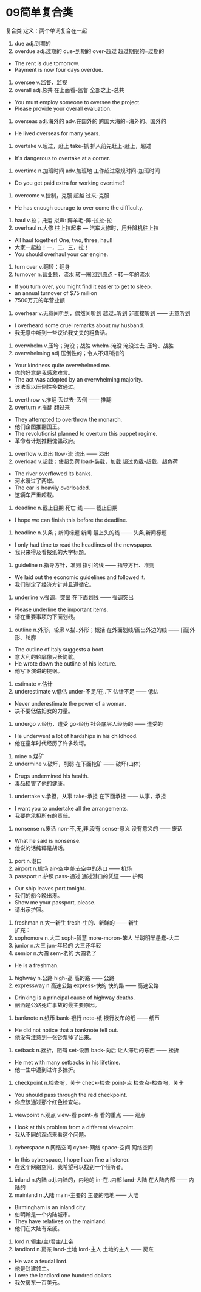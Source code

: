 # 09简单复合类
复合类 定义：两个单词复合在一起

1. due    adj.到期的
2. overdue   adj.过期的
due-到期的 over-超过   超过期限的=过期的
- The rent is due tomorrow.
- Payment is now four days overdue.


1. oversee      v.监督，监视
2. overall      adj.总共
在上面看-监督      全部之上-总共
- You must employ someone to oversee the project.
- Please provide your overall evaluation.

1. overseas      adj.海外的 adv.在国外的
跨国大海的=海外的、国外的
- He lived overseas for many years.

1. overtake      v.超过，赶上
take-抓    抓人前先赶上-赶上，超过
- It's dangerous to overtake at a corner.

1. overtime      n.加班时间 adv.加班地
工作超过常规时间-加班时间
- Do you get paid extra for working overtime?

1. overcome      v.控制，克服
超越 过来-克服
- He has enough courage to over come the difficulty.

1. haul      v.拉；托运
拟声: 薅羊毛-薅-拉扯-拉   
2. overhaul      n.大修
往上拉起来   —  汽车大修时，用升降机往上拉
- All haul together! One, two, three, haul!
- 大家一起拉！一，二，三，拉！
- You should overhaul your car engine.

1. turn over      v.翻转；翻身
2. turnover      n.营业额，流水
转一圈回到原点 - 转一年的流水
- If you turn over, you might find it easier to get to sleep.
- an annual turnover of $75 million
- 7500万元的年营业额

1. overhear      v.无意间听到，偶然间听到
越过..听到   非直接听到 —— 无意听到
- I overheard some cruel remarks about my husband.
- 我无意中听到一些议论我丈夫的粗鲁话。


1. overwhelm      v.压垮；淹没；战胜
whelm-淹没    淹没过去-压垮、战胜
2. overwhelming      adj.压倒性的；令人不知所措的
- Your kindness quite overwhelmed me.
- 你的好意是我感激难言。
- The act was adopted by an overwhelming majority.
- 该法案以压倒性多数通过。

1. overthrow      v.推翻
丢过去-丢倒 —— 推翻
2. overturn      v.推翻
翻过来
- They attempted to overthrow the monarch.
- 他们企图推翻国王。
- The revolutionist planned to overturn this puppet regime.
- 革命者计划推翻傀儡政府。

1. overflow      v.溢出
flow-流     流出 —— 溢出
2. overload      v.超载；使超负荷
load-装载，加载    超过负载-超载、超负荷
- The river overflowed its banks.
- 河水漫过了两岸。
- The car is heavily overloaded.
- 这辆车严重超载。

1. deadline      n.截止日期
死亡 线 —— 截止日期
- I hope we can finish this before the deadline.

1. headline      n.头条；新闻标题
新闻 最上头的线 —— 头条,新闻标题
- I only had time to read the headlines of the newspaper.
- 我只来得及看报纸的大字标题。

1. guideline      n.指导方针，准则
指引的线 —— 指导方针、准则
- We laid out the economic guidelines and followed it.
- 我们制定了经济方针并且遵循它。

1. underline      v.强调，突出
在下面划线 —— 强调突出
- Please underline the important items.
- 请在重要事项的下面划线。

1. outline      n.外形，轮廓 v.描..外形；概括
在外面划线/画出外边的线 —— [画]外形、轮廓
- The outline of Italy suggests a boot.
- 意大利的轮廓像只长筒靴。
- He wrote down the outline of his lecture.
- 他写下演讲的提纲。

1. estimate      v.估计
2. underestimate      v.低估
under-不足/在..下     估计不足 —— 低估
- Never underestimate the power of a woman.
- 决不要低估妇女的力量。

1. undergo      v.经历，遭受
go-经历     社会底层人经历的 —— 遭受的
- He underwent a lot of hardships in his childhood.
- 他在童年时代经历了许多坎坷。

1. mine      n.煤矿
2. undermine      v.破坏，削弱
在下面挖矿 —— 破坏(山体)
- Drugs undermined his health.
- 毒品损害了他的健康。

1. undertake      v.承担，从事
take-承担    在下面承担 —— 从事，承担
- I want you to undertake all the arrangements.
- 我要你承担所有的责任。

1. nonsense      n.废话
non-不,无,非,没有     sense-意义    没有意义的 —— 废话
- What he said is nonsense.
- 他说的话纯粹是胡话。

1. port      n.港口
2. airport      n.机场
air-空中    能去空中的港口 —— 机场
3. passport      n.护照
pass-通过   通过港口的凭证 —— 护照
- Our ship leaves port tonight.
- 我们的船今晚出港。
- Show me your passport, please.
- 请出示护照。

1. freshman      n.大一新生
fresh-生的、新鲜的  ——  新生        
扩充：
2. sophomore      n.大二
soph-智慧     more-moron-笨人     半聪明半愚蠢-大二
3. junior      n.大三
jun-年轻的    大三还年轻
4. semior      n.大四
sem-老的       大四老了
- He is a freshman.

1. highway      n.公路
high-高   高的路 —— 公路
2. expressway      n.高速公路
express-快的     快的路 —— 高速公路
- Drinking is a principal cause of highway deaths.
- 酗酒是公路死亡事故的最主要原因。

1. banknote      n.纸币
bank-银行    note-纸   银行发布的纸 —— 纸币
- He did not notice that a banknote fell out.
- 他没有注意到一张钞票掉了出来。

1. setback      n.挫折，阻碍
set-设置  back-向后    让人滞后的东西 —— 挫折
- He met with many setbacks in his lifetime.
- 他一生中遭到过许多挫折。

1. checkpoint      n.检查哨，关卡
check-检查    point-点  检查点-检查哨，关卡
- You should pass through the red checkpoint.
- 你应该通过那个红色检查站。

1. viewpoint      n.观点
view-看    point-点     看的重点 —— 观点
- I look at this problem from a different viewpoint.
- 我从不同的观点来看这个问题。

1. cyberspace      n.网络空间
cyber-网络     space-空间   网络空间
- In this cyberspace, I hope I can fine a listener.
- 在这个网络空间，我希望可以找到一个倾听者。

1. inland      n.内陆   adj.内陆的，内地的
in-在..内部    land-大陆    在大陆内部 —— 内陆的
2. mainland      n.大陆
main-主要的      主要的陆地 —— 大陆
- Birmingham is an inland city.
- 伯明翰是一个内陆城市。
- They have relatives on the mainland.
- 他们在大陆有亲戚。

1. lord      n.领主/主/君主/上帝
2. landlord      n.房东
land-土地     lord-主人     土地的主人 —— 房东
- He was a feudal lord.
- 他是封建领主。
- I owe the landlord one hundred dollars.
- 我欠房东一百美元。


